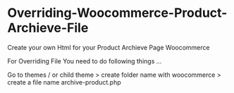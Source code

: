 # Overriding-Woocommerce-Product-Archieve-File
Create your own Html for your Product Archieve Page Woocommerce 

For Overriding File You need to do following things ...

Go to themes / or child theme > create folder name with woocommerce > create a file name archive-product.php

